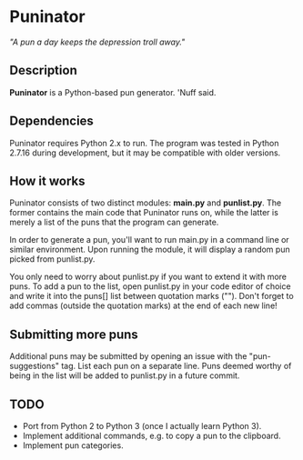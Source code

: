 # Puninator
*"A pun a day keeps the depression troll away."*

## Description

**Puninator** is a Python-based pun generator. 'Nuff said.

## Dependencies

Puninator requires Python 2.x to run. The program was tested in Python 2.7.16 during development, but it may be compatible with older versions.

## How it works

Puninator consists of two distinct modules: **main.py** and **punlist.py**. The former contains the main code that Puninator runs on, while the latter is merely a list of the puns that the program can generate.

In order to generate a pun, you'll want to run main.py in a command line or similar environment. Upon running the module, it will display a random pun picked from punlist.py.

You only need to worry about punlist.py if you want to extend it with more puns. To add a pun to the list, open punlist.py in your code editor of choice and write it into the puns[] list between quotation marks (""). Don't forget to add commas (outside the quotation marks) at the end of each new line!

## Submitting more puns

Additional puns may be submitted by opening an issue with the "pun-suggestions" tag. List each pun on a separate line. Puns deemed worthy of being in the list will be added to punlist.py in a future commit.

## TODO

* Port from Python 2 to Python 3 (once I actually learn Python 3).
* Implement additional commands, e.g. to copy a pun to the clipboard.
* Implement pun categories.
